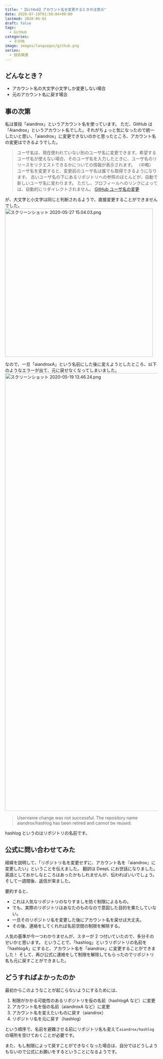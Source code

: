 ```yaml
---
title: "【GitHub】アカウント名を変更するときの注意点"
date: 2020-07-19T01:58:04+09:00
lastmod: 2020-06-02
draft: false
tags:
  - GitHub
categories:
  - その他
image: images/languages/github.png
series:
  - 技術関連
---
```


## どんなとき？

- アカウント名の大文字小文字しか変更しない場合
- 元のアカウント名に戻す場合

## 事の次第

私は普段「aiandrox」というアカウント名を使っています。
ただ、GitHub は「Aiandrox」というアカウント名でした。それがちょっと気になったので統一したいと思い、「aiandrox」に変更できないのかと思ったところ、アカウント名の変更はできるようでした。

> ユーザ名は、現在使われていない別のユーザ名に変更できます。希望するユーザ名が使えない場合、そのユーザ名を入力したときに、ユーザ名のリリースをリクエストできるかについての情報が表示されます。
> （中略）
> ユーザ名を変更すると、変更前のユーザ名は誰でも取得できるようになります。 古いユーザ名の下にあるリポジトリへの参照のほとんどが、自動で新しいユーザ名に変わります。 ただし、プロフィールへのリンクによっては、自動的にリダイレクトされません。
> [GitHub ユーザ名の変更](https://help.github.com/ja/github/setting-up-and-managing-your-github-user-account/changing-your-github-username)

が、大文字と小文字は同じと判断されるようで、直接変更することができませんでした。
<img width="487" alt="スクリーンショット 2020-05-27 15.04.03.png" src="https://qiita-image-store.s3.ap-northeast-1.amazonaws.com/0/322882/403c566f-adc1-34d9-f58c-d516987e446e.png">

なので、一旦「aiandroxA」という名前にした後に変えようとしたところ、以下のようなエラーが出て、元に戻せなくなってしまいました。
<img width="1438" alt="スクリーンショット 2020-05-19 13.46.24.png" src="https://qiita-image-store.s3.ap-northeast-1.amazonaws.com/0/322882/24fdbf85-d3cf-d36c-d003-e16d2cebe5ed.png">

> Username change was not successful. The repository name aiandrox/hashlog has been retired and cannot be reused.

hashlog というのはリポジトリの名前です。

## 公式に問い合わせてみた

経緯を説明して、「リポジトリ名を変更せずに、アカウント名を『aiandrox』に変更したい」ということを伝えました。
翻訳は DeepL にお世話になりました。英語としておかしなところはあったかもしれませんが、伝わればいいでしょう。
そして一週間後、返信が来ました。

要約すると、

- これは人気なリポジトリのなりすましを防ぐ制限によるもの。
- でも、実際のリポジトリはあなたのものなので意図した目的を果たしていない。
- 一旦そのリポジトリ名を変更した後にアカウント名を戻せば大丈夫。
- その後、連絡をしてくれれば名前空間の制限を解除する。

人気の基準が今一つわかりませんが、スターが 2 つ付いていたので、多分そのせいかと思います。
ということで、「hashlog」というリポジトリの名前を「hashlogA」にすると、アカウント名を「aiandrox」に変更することができました！
そして、再び公式に連絡をして制限を解除してもらったのでリポジトリ名も元に戻すことができました。

## どうすればよかったのか

最初からこのようなことが起こらないようにするためには、

1. 制限がかかる可能性のあるリポジトリを仮の名前（hashlogA など）に変更
2. アカウント名を仮の名前（aiandroxA など）に変更
3. アカウント名を変えたいものに戻す（aiandrox）
4. リポジトリ名を元に戻す（hashlog）

という順序で、名前を避難させる前にリポジトリ名も変えて`aiandrox/hashlog`の場所を空けておくことが必要です。

また、もし制限によって戻すことができなくなった場合は、自分ではどうしようもないので公式にお願いをするということになるようです。
